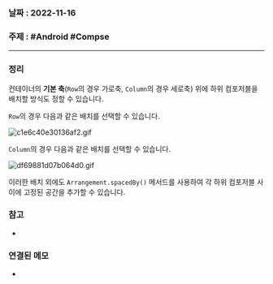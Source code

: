 ### 날짜 : 2022-11-16
### 주제 : #Android #Compse
----
### 정리
컨테이너의 **기본 축**(`Row`의 경우 가로축, `Column`의 경우 세로축) 위에 하위 컴포저블을 배치할 방식도 정할 수 있습니다.

`Row`의 경우 다음과 같은 배치를 선택할 수 있습니다.

![c1e6c40e30136af2.gif](https://developer.android.com/static/codelabs/jetpack-compose-layouts/img/c1e6c40e30136af2.gif)

`Column`의 경우 다음과 같은 배치를 선택할 수 있습니다.

![df69881d07b064d0.gif](https://developer.android.com/static/codelabs/jetpack-compose-layouts/img/df69881d07b064d0.gif)

이러한 배치 외에도 `Arrangement.spacedBy()` 메서드를 사용하여 각 하위 컴포저블 사이에 고정된 공간을 추가할 수 있습니다.

### 참고
- 

### 연결된 메모
- 